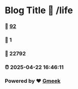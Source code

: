 # Blog Title :link: /life 
### :page_facing_up: [92](/life/tag.html) 
### :speech_balloon: 1 
### :hibiscus: 22792 
### :alarm_clock: 2025-04-22 16:46:11 
### Powered by :heart: [Gmeek](https://github.com/Meekdai/Gmeek)
